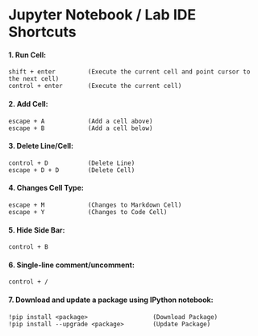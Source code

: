 # Jupyter Notebook / Lab IDE Shortcuts

#### 1. Run Cell:
```console
shift + enter         (Execute the current cell and point cursor to the next cell)
control + enter       (Execute the current cell)
```

#### 2. Add Cell:
```console
escape + A            (Add a cell above)
escape + B            (Add a cell below)
```

#### 3. Delete Line/Cell: 
```console
control + D           (Delete Line)
escape + D + D        (Delete Cell)
```

#### 4. Changes Cell Type:
```console
escape + M            (Changes to Markdown Cell)
escape + Y            (Changes to Code Cell)
```


#### 5. Hide Side Bar:
```console
control + B
```


#### 6. Single-line comment/uncomment:
```console
control + /
```


#### 7. Download and update a package using IPython notebook:
``` console
!pip install <package>                  (Download Package)
!pip install --upgrade <package>        (Update Package) 
```
